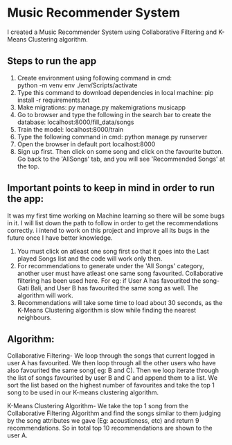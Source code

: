 # Music Recommender System

I created a Music Recommender System using Collaborative Filtering and K-Means Clustering algorithm.

## Steps to run the app
1) Create environment using following command in cmd:  
   python -m venv env
   ./env/Scripts/activate
2) Type this command to download dependencies in local machine:
   pip install -r requirements.txt
3) Make migrations:
   py manage.py makemigrations musicapp
4) Go to browser and type the following in the search bar to create the database:
   localhost:8000/fill_data/songs
5) Train the model:
   localhost:8000/train
6) Type the following command in cmd:
   python manage.py runserver
7) Open the browser in default port localhost:8000
8) Sign up first. Then click on some song and click on the favourite button. Go back to the 'AllSongs' tab, and you will see 'Recommended Songs' at the top.

## Important points to keep in mind in order to run the app:

It was my first time working on Machine learning so there will be some bugs in it. I will list down the path to follow in order to get the recommendations correctly. i intend to work on this project and improve all its bugs in the future once I have better knowledge.

1) You must click on atleast one song first so that it goes into the Last played Songs list and the code will work only then.
2) For recommendations to generate under the 'All Songs' category, another user must have atleast one same song favourited. Collaborative filtering has been used here. For eg: if User A has favourited the song- Gati Bali, and User B has favourited the same song as well. The algorithm will work.
3) Recommendations will take some time to load about 30 seconds, as the K-Means Clustering algorithm is slow while finding the nearest neighbours.

## Algorithm:

Collaborative Filtering-
  We loop through the songs that current logged in user A has favourited. We then loop through all the other users who have also favourited the same song( eg: B and C). Then we loop iterate through the list of songs favourited by user B and C and append them to a list. We sort the list based on the highest number of favourites and take the top 1 song to be used in our K-means clustering algorithm.
  
 K-Means Clustering Algorithm-
  We take the top 1 song from the Collaborative Filtering Algorithm and find the songs similar to them judging by the song attributes we gave (Eg: acousticness, etc) and return 9 recommendations. So in total top 10 recommendations are shown to the user A.
